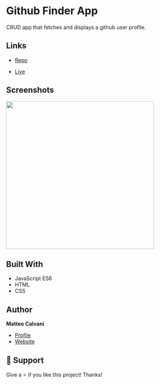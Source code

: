 # Github Finder App

<p>CRUD app that fetches and displays a github user profile.</p>

## Links

- [Repo](https://github.com/1987mat/Github_Finder_App 'Repo')

- [Live](https://1987mat.github.io/Github_Finder_App 'Live View')

## Screenshots

<img src="https://user-images.githubusercontent.com/64235918/194167744-f78fc4a2-9cb5-4e73-8c16-6e8e96c8fa7f.png" width="400"/>

## Built With

- JavaScript ES6
- HTML
- CSS

## Author

**Matteo Calvani**

- [Profile](https://github.com/1987mat 'Matteo Calvani')
- [Website]('Welcome')

## 🤝 Support

Give a ⭐️ if you like this project! Thanks!
